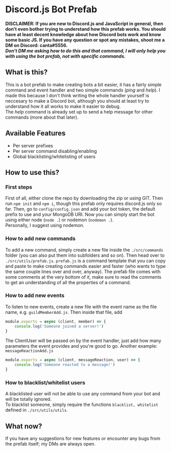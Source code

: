 # Discord.js Bot Prefab
**DISCLAIMER: If you are new to Discord.js and JavaScript in general, then don't even bother trying to understand how this prefab works. You should have at least decent knowledge about how Discord bots work and know some basic JS. If you have any question or spot any mistakes, shoot me a DM on Discord: canta#5556.**\
**_Don't DM me asking how to do this and that command, I will only help you with using the bot prefab, not with specific commands._**

## What is this?
This is a bot prefab to make creating bots a bit easier, it has a fairly simple command and event handler and two simple commands (_ping_ and _help_). I made this because I don't think writing the whole handler yourself is neccesary to make a Discord bot, although you should at least try to understand how it all works to make it easier to debug.\
The _help_ command is already set up to send a help message for other commands (more about that later).

## Available Features
- Per server prefixes
- Per server command disabling/enabling
- Global blacklisting/whitelisting of users

## How to use this?
### First steps
First of all, either clone the repo by downloading the zip or using GIT. Then run `npm init` and `npm i`, though this prefab only requires discord.js only so far.
Then, go to `config/config.json` and add your bot token, the default prefix to use and your MongoDB URI. Now you can simply start the bot using either node (`node .`) or nodemon (`nodemon .`).\
Personally, I suggest using nodemon.

### How to add new commands
To add a new command, simply create a new file inside the `./src/commands` folder (you can also put them into subfolders and so on). Then head over to `./src/utils/prefab.js`. `prefab.js` is a command template that you can copy and paste to make creating commands easier and faster (who wants to type the same couple lines over and over, anyway). The prefab file comes with some comments at the very bottom of it, make sure to read the comments to get an understanding of all the properties of a command.
### How to add new events
To listen to new events, create a new file with the event name as the file name, e.g. `guildMemberAdd.js`. Then inside that file, add
```js
module.exports = async (client, member) => {
    console.log('Someone joined a server!')
}
```
The ClientUser will be passed on by the event handler, just add how many parameters the event provides and you're good to go.
Another example: `messageReactionAdd.js`
```js
module.exports = async (client, messageReaction, user) => {
    console.log('Someone reacted to a message!')
}
```
### How to blacklist/whitelist users
A blacklisted user will not be able to use any command from your bot and will be totally ignored.\
To blacklist someone, simply require the functions `blacklist, whitelist` defined in `./src/utils/utils`.

## What now?
If you have any suggestions for new features or encounter any bugs from the prefab itself; my DMs are always open.
